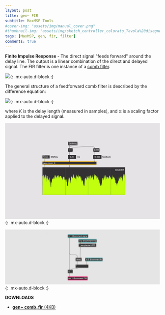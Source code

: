 ```yaml
---
layout: post
title: gen~ FIR
subtitle: MaxMSP Tools
#cover-img: "assets/img/manual_cover.png"
#thumbnail-img: "assets/img/sketch_controller_colorato_Tavola%20disegno%201.png"
tags: [MaxMSP, gen, fir, filter]
comments: true
---
```


**Finite Impulse Response** - The direct signal "feeds forward" around the delay line. The output is a linear combination of the direct and delayed signal. The FIR filter is one instance of a [comb filter](https://velitch.github.io/velitch/2021-10-19-tool_gen_combfilter/).

![](https://velitch.github.io/velitch/assets/img/diagrams/fir.png){: .mx-auto.d-block :}

The general structure of a feedforward comb filter is described by the difference equation:

![](https://velitch.github.io/velitch/assets/img/diagrams/formula_fir.png){: .mx-auto.d-block :}

where _K_ is the delay length (measured in samples), and α is a scaling factor applied to the delayed signal.

![](https://github.com/Velitch/velitch/blob/main/assets/img/img_maxmsp/gen~%20fir.gif?raw=true){: .mx-auto.d-block :}

![](https://github.com/Velitch/velitch/blob/main/assets/img/img_maxmsp/dsp~%20fir.png?raw=true){: .mx-auto.d-block :}


**DOWNLOADS**

- <a href="https://velitch.github.io/velitch/assets/maxmsp_tools/reverb/comb_fir.zip">**gen~ comb_fir** (4KB)<a/>
